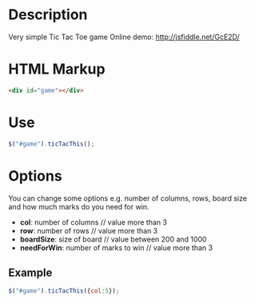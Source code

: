 Description
==
Very simple Tic Tac Toe game
Online demo: http://jsfiddle.net/GcE2D/

HTML Markup
==
```html
<div id="game"></div>
```

Use
==
```js
$("#game").ticTacThis();
```

Options
==
You can change some options e.g. number of columns, rows, board size and how much marks do you need for win.

* **col**: number of columns 				// value more than 3
* **row**: number of rows 				// value more than 3
* **boardSize**: size of board 			// value between 200 and 1000
* **needForWin**: number of marks to win 	// value more than 3

Example
--
```js
$("#game").ticTacThis({col:5});
```